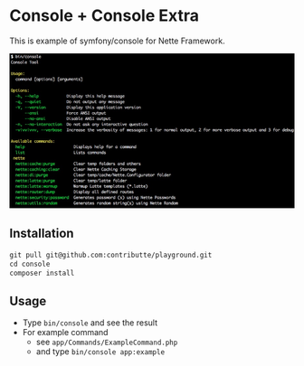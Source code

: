 # Console + Console Extra

This is example of symfony/console for Nette Framework.

![](console.jpg "Console")

## Installation

```
git pull git@github.com:contributte/playground.git
cd console
composer install
```

## Usage

- Type `bin/console` and see the result
- For example command
    - see `app/Commands/ExampleCommand.php`
    - and type `bin/console app:example`
